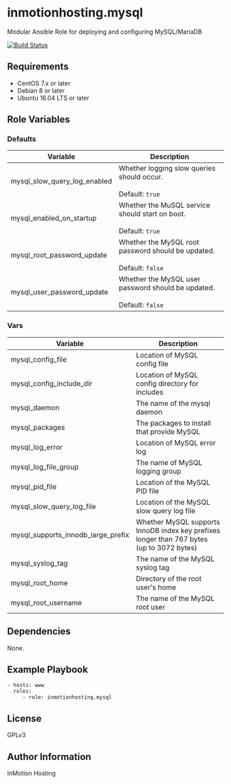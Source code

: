 inmotionhosting.mysql
=======

Modular Ansible Role for deploying and configuring MySQL/MariaDB

[![Build Status](https://travis-ci.org/inmotionhosting/ansible-role-mysql.png?branch=master)](https://travis-ci.org/inmotionhosting/ansible-role-mysql)

Requirements
------------

* CentOS 7.x or later
* Debian 8 or later
* Ubuntu 16.04 LTS or later

Role Variables
--------------

### Defaults
| Variable | Description |
| -------- | ----------- |
| mysql_slow_query_log_enabled | Whether logging slow queries should occur. <br><br>Default: `true`
| mysql_enabled_on_startup | Whether the MuSQL service should start on boot. <br><br>Default: `true`
| mysql_root_password_update | Whether the MySQL root password should be updated. <br><br>Default: `false`
| mysql_user_password_update | Whether the MySQL user password should be updated. <br><br>Default: `false`

### Vars
| Variable | Description |
| -------- | ----------- |
| mysql_config_file | Location of MySQL config file
| mysql_config_include_dir | Location of MySQL config directory for includes
| mysql_daemon | The name of the mysql daemon
| mysql_packages | The packages to install that provide MySQL
| mysql_log_error | Location of MySQL error log
| mysql_log_file_group | The name of MySQL logging group
| mysql_pid_file | Location of the MySQL PID file
| mysql_slow_query_log_file | Location of the MySQL slow query log file
| mysql_supports_innodb_large_prefix | Whether MySQL supports InnoDB index key prefixes longer than 767 bytes (up to 3072 bytes)
| mysql_syslog_tag | The name of the MySQL syslog tag
| mysql_root_home | Directory of the root user's home
| mysql_root_username | The name of the MySQL root user

Dependencies
------------

None.

Example Playbook
----------------

    - hosts: www
      roles:
         - role: inmotionhosting.mysql

License
-------

GPLv3

Author Information
------------------

InMotion Hosting
